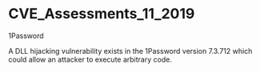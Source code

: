 # CVE_Assessments_11_2019
1Password

A DLL hijacking vulnerability exists in the 1Password version 7.3.712 which could allow an attacker to execute arbitrary code.
